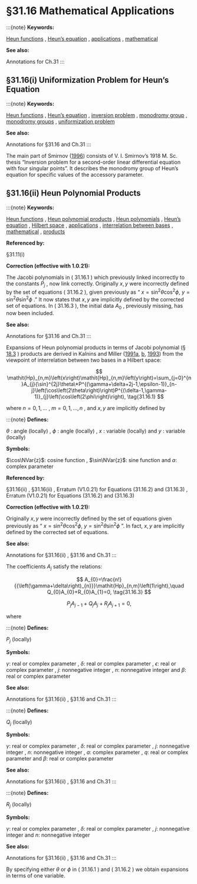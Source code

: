 # §31.16 Mathematical Applications

:::{note}
**Keywords:**

[Heun functions](http://dlmf.nist.gov/search/search?q=Heun%20functions) , [Heun’s equation](http://dlmf.nist.gov/search/search?q=Heun%20equation) , [applications](http://dlmf.nist.gov/search/search?q=applications) , [mathematical](http://dlmf.nist.gov/search/search?q=mathematical)

**See also:**

Annotations for Ch.31
:::


## §31.16(i) Uniformization Problem for Heun’s Equation

:::{note}
**Keywords:**

[Heun functions](http://dlmf.nist.gov/search/search?q=Heun%20functions) , [Heun’s equation](http://dlmf.nist.gov/search/search?q=Heun%20equation) , [inversion problem](http://dlmf.nist.gov/search/search?q=inversion%20problem) , [monodromy group](http://dlmf.nist.gov/search/search?q=monodromy%20group) , [monodromy groups](http://dlmf.nist.gov/search/search?q=monodromy%20groups) , [uniformization problem](http://dlmf.nist.gov/search/search?q=uniformization%20problem)

**See also:**

Annotations for §31.16 and Ch.31
:::

The main part of Smirnov ([1996](./bib/S.html#bib2119 "Izbrannye Trudy. Analiticheskaya teoriya obyknovennykh differentsialnykh uravnenii")) consists of V. I. Smirnov’s 1918 M. Sc. thesis “Inversion problem for a second-order linear differential equation with four singular points”. It describes the monodromy group of Heun’s equation for specific values of the accessory parameter.


## §31.16(ii) Heun Polynomial Products

:::{note}
**Keywords:**

[Heun functions](http://dlmf.nist.gov/search/search?q=Heun%20functions) , [Heun polynomial products](http://dlmf.nist.gov/search/search?q=Heun%20polynomial%20products) , [Heun polynomials](http://dlmf.nist.gov/search/search?q=Heun%20polynomials) , [Heun’s equation](http://dlmf.nist.gov/search/search?q=Heun%20equation) , [Hilbert space](http://dlmf.nist.gov/search/search?q=Hilbert%20space) , [applications](http://dlmf.nist.gov/search/search?q=applications) , [interrelation between bases](http://dlmf.nist.gov/search/search?q=interrelation%20between%20bases) , [mathematical](http://dlmf.nist.gov/search/search?q=mathematical) , [products](http://dlmf.nist.gov/search/search?q=products)

**Referenced by:**

§31.11(i)

**Correction (effective with 1.0.21):**

The Jacobi polynomials in ( 31.16.1 ) which previously linked incorrectly to the constants $P_{j}$ , now link correctly. Originally $x,y$ were incorrectly defined by the set of equations ( 31.16.2 ), given previously as “ $x={\sin}^{2}\theta{\cos}^{2}\phi,$ $y={\sin}^{2}\theta{\sin}^{2}\phi$ .” It now states that $x,y$ are implicitly defined by the corrected set of equations. In ( 31.16.3 ), the initial data $A_{0}$ , previously missing, has now been included.

**See also:**

Annotations for §31.16 and Ch.31
:::

Expansions of Heun polynomial products in terms of Jacobi polynomial (§ [18.3](./18.3.md "§18.3 Definitions ‣ Classical Orthogonal Polynomials ‣ Chapter 18 Orthogonal Polynomials") ) products are derived in Kalnins and Miller ([1991a](./bib/K.html#bib1210 "Hypergeometric expansions of Heun polynomials"), [b](./bib/K.html#bib1211 "Addendum: “Hypergeometric expansions of Heun polynomials”"), [1993](./bib/K.html#bib1212 "Orthogonal Polynomials on n -spheres: Gegenbauer, Jacobi and Heun")) from the viewpoint of interrelation between two bases in a Hilbert space:


<a id="E1"></a>
$$
\mathit{Hp}_{n,m}\left(x\right)\mathit{Hp}_{n,m}\left(y\right)=\sum_{j=0}^{n}A_{j}{\sin}^{2j}\theta\*P^{(\gamma+\delta+2j-1,\epsilon-1)}_{n-j}\left(\cos\left(2\theta\right)\right)P^{(\delta-1,\gamma-1)}_{j}\left(\cos\left(2\phi\right)\right), \tag{31.16.1}
$$

where $n=0,1,\dots$ , $m=0,1,\dots,n$ , and $x,y$ are implicitly defined by

:::{note}
**Defines:**

$\theta$ : angle (locally) , $\phi$ : angle (locally) , $x$ : variable (locally) and $y$ : variable (locally)

**Symbols:**

$\cos\NVar{z}$: cosine function , $\sin\NVar{z}$: sine function and $a$: complex parameter

**Referenced by:**

§31.16(ii) , §31.16(ii) , Erratum (V1.0.21) for Equations (31.16.2) and (31.16.3) , Erratum (V1.0.21) for Equations (31.16.2) and (31.16.3)

**Correction (effective with 1.0.21):**

Originally $x,y$ were incorrectly defined by the set of equations given previously as “ $x={\sin}^{2}\theta{\cos}^{2}\phi,$ $y={\sin}^{2}\theta{\sin}^{2}\phi$ ”. In fact, $x,y$ are implicitly defined by the corrected set of equations.

**See also:**

Annotations for §31.16(ii) , §31.16 and Ch.31
:::

The coefficients $A_{j}$ satisfy the relations:


<a id="E3"></a>
$$
A_{0}=\frac{n!}{{\left(\gamma+\delta\right)_{n}}}\mathit{Hp}_{n,m}\left(1\right),\quad Q_{0}A_{0}+R_{0}A_{1}=0, \tag{31.16.3}
$$


<a id="E4"></a>
$$
P_{j}A_{j-1}+Q_{j}A_{j}+R_{j}A_{j+1}=0, \tag{31.16.4}
$$

where

:::{note}
**Defines:**

$P_{j}$ (locally)

**Symbols:**

$\gamma$: real or complex parameter , $\delta$: real or complex parameter , $\epsilon$: real or complex parameter , $j$: nonnegative integer , $n$: nonnegative integer and $\beta$: real or complex parameter

**See also:**

Annotations for §31.16(ii) , §31.16 and Ch.31
:::

:::{note}
**Defines:**

$Q_{j}$ (locally)

**Symbols:**

$\gamma$: real or complex parameter , $\delta$: real or complex parameter , $j$: nonnegative integer , $n$: nonnegative integer , $a$: complex parameter , $q$: real or complex parameter and $\beta$: real or complex parameter

**See also:**

Annotations for §31.16(ii) , §31.16 and Ch.31
:::

:::{note}
**Defines:**

$R_{j}$ (locally)

**Symbols:**

$\gamma$: real or complex parameter , $\delta$: real or complex parameter , $j$: nonnegative integer and $n$: nonnegative integer

**See also:**

Annotations for §31.16(ii) , §31.16 and Ch.31
:::

By specifying either $\theta$ or $\phi$ in ( 31.16.1 ) and ( 31.16.2 ) we obtain expansions in terms of one variable.
